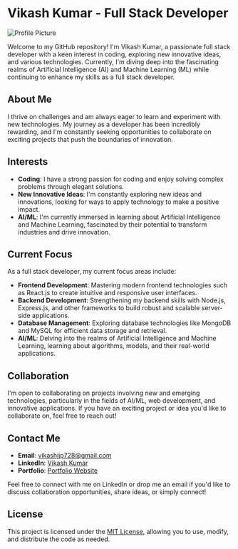 <!--
-  👋 Hi, I’m Vikash kuamr 
- 👀 I’m interested in ...
- 🌱 I’m currently learning ...
- 💞️ I’m looking to collaborate on ...
- 📫 How to reach me ...
- 😄 Pronouns: ...
- ⚡ Fun fact: ...

--->
# Vikash Kumar - Full Stack Developer

![Profile Picture](profile_picture.jpg)

Welcome to my GitHub repository! I'm Vikash Kumar, a passionate full stack developer with a keen interest in coding, exploring new innovative ideas, and various technologies. Currently, I'm diving deep into the fascinating realms of Artificial Intelligence (AI) and Machine Learning (ML) while continuing to enhance my skills as a full stack developer.

## About Me

I thrive on challenges and am always eager to learn and experiment with new technologies. My journey as a developer has been incredibly rewarding, and I'm constantly seeking opportunities to collaborate on exciting projects that push the boundaries of innovation.

## Interests

- **Coding**: I have a strong passion for coding and enjoy solving complex problems through elegant solutions.
- **New Innovative Ideas**: I'm constantly exploring new ideas and innovations, looking for ways to apply technology to make a positive impact.
- **AI/ML**: I'm currently immersed in learning about Artificial Intelligence and Machine Learning, fascinated by their potential to transform industries and drive innovation.

## Current Focus

As a full stack developer, my current focus areas include:

- **Frontend Development**: Mastering modern frontend technologies such as React.js to create intuitive and responsive user interfaces.
- **Backend Development**: Strengthening my backend skills with Node.js, Express.js, and other frameworks to build robust and scalable server-side applications.
- **Database Management**: Exploring database technologies like MongoDB and MySQL for efficient data storage and retrieval.
- **AI/ML**: Delving into the realms of Artificial Intelligence and Machine Learning, learning about algorithms, models, and their real-world applications.

## Collaboration

I'm open to collaborating on projects involving new and emerging technologies, particularly in the fields of AI/ML, web development, and innovative applications. If you have an exciting project or idea you'd like to collaborate on, feel free to reach out!

## Contact Me

- **Email**: vikashjjp728@gmail.com
- **LinkedIn**: [Vikash Kumar](https://www.linkedin.com/in/vikash-kumar-8467b0253/)
- **Portfolio**: [Portfolio Website](https://easylearnvikash.tech)

Feel free to connect with me on LinkedIn or drop me an email if you'd like to discuss collaboration opportunities, share ideas, or simply connect!

## License

This project is licensed under the [MIT License](LICENSE), allowing you to use, modify, and distribute the code as needed.


<!---
vikashkrdeveloper/vikashkrdeveloper is a ✨ special ✨ repository because its `README.md` (this file) appears on your GitHub profile.
You can click the Preview link to take a look at your changes.
--->
